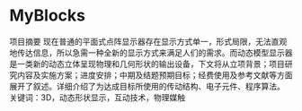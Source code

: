 # MyBlocks
项目摘要 现在普通的平面式点阵显示器存在显示方式单一，形式局限，无法直观地传达信息，所以急需一种全新的显示方式来满足人们的需求。而动态模型显示器是一类新的动态立体呈现物理和几何形状的输出设备，下文将从立项背景；项目研究内容及实施方案；进度安排；中期及结题预期目标；经费使用及参考文献等方面展开了叙述。详细介绍了为达成目标所使用的传动结构、电子元件、程序算法。 关键词：3D，动态形状显示，互动技术，物理媒触
